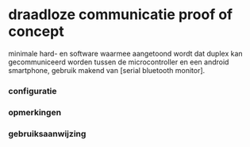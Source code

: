 # draadloze communicatie proof of concept
minimale hard- en software waarmee aangetoond wordt dat duplex kan gecommuniceerd worden tussen de microcontroller en een android smartphone, gebruik makend van [serial bluetooth monitor].
<br />
### configuratie

### opmerkingen

### gebruiksaanwijzing

